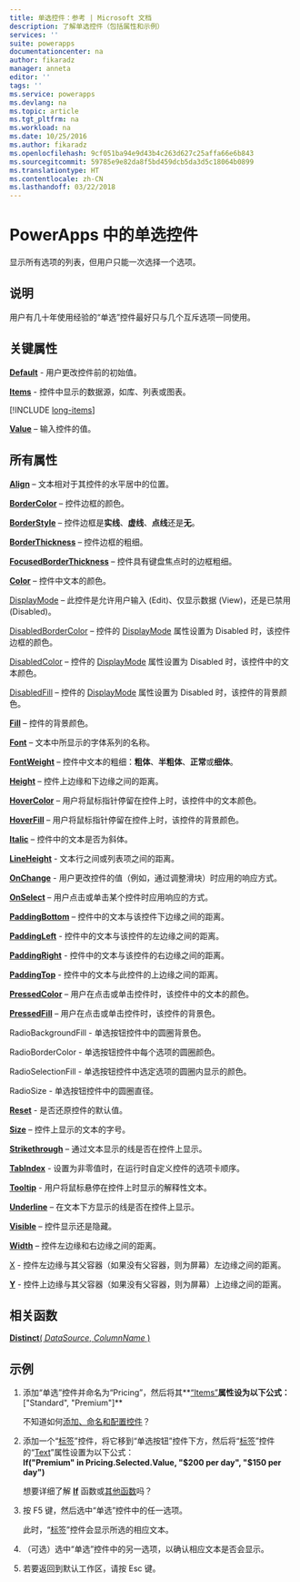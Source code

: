 ```yaml
---
title: 单选控件：参考 | Microsoft 文档
description: 了解单选控件（包括属性和示例）
services: ''
suite: powerapps
documentationcenter: na
author: fikaradz
manager: anneta
editor: ''
tags: ''
ms.service: powerapps
ms.devlang: na
ms.topic: article
ms.tgt_pltfrm: na
ms.workload: na
ms.date: 10/25/2016
ms.author: fikaradz
ms.openlocfilehash: 9cf051ba94e9d43b4c263d627c25affa66e6b843
ms.sourcegitcommit: 59785e9e82da8f5bd459dcb5da3d5c18064b0899
ms.translationtype: HT
ms.contentlocale: zh-CN
ms.lasthandoff: 03/22/2018
---
```

# <a name="radio-control-in-powerapps"></a>PowerApps 中的单选控件
显示所有选项的列表，但用户只能一次选择一个选项。

## <a name="description"></a>说明
用户有几十年使用经验的“单选”控件最好只与几个互斥选项一同使用。

## <a name="key-properties"></a>关键属性
**[Default](properties-core.md)** - 用户更改控件前的初始值。

**[Items](properties-core.md)** - 控件中显示的数据源，如库、列表或图表。

[!INCLUDE [long-items](../../../includes/long-items.md)]

**[Value](properties-core.md)** – 输入控件的值。

## <a name="all-properties"></a>所有属性
**[Align](properties-text.md)** – 文本相对于其控件的水平居中的位置。

**[BorderColor](properties-color-border.md)** – 控件边框的颜色。

**[BorderStyle](properties-color-border.md)** – 控件边框是**实线**、**虚线**、**点线**还是**无**。

**[BorderThickness](properties-color-border.md)** – 控件边框的粗细。

**[FocusedBorderThickness](properties-color-border.md)** – 控件具有键盘焦点时的边框粗细。

**[Color](properties-color-border.md)** – 控件中文本的颜色。

[DisplayMode](properties-core.md) – 此控件是允许用户输入 (Edit)、仅显示数据 (View)，还是已禁用 (Disabled)。

[DisabledBorderColor](properties-color-border.md) – 控件的 [DisplayMode](properties-core.md) 属性设置为 Disabled 时，该控件边框的颜色。

[DisabledColor](properties-color-border.md) – 控件的 [DisplayMode](properties-core.md) 属性设置为 Disabled 时，该控件中的文本颜色。

[DisabledFill](properties-color-border.md) – 控件的 [DisplayMode](properties-core.md) 属性设置为 Disabled 时，该控件的背景颜色。

**[Fill](properties-color-border.md)** – 控件的背景颜色。

**[Font](properties-text.md)** – 文本中所显示的字体系列的名称。

**[FontWeight](properties-text.md)** – 控件中文本的粗细：**粗体**、**半粗体**、**正常**或**细体**。

**[Height](properties-size-location.md)** – 控件上边缘和下边缘之间的距离。

**[HoverColor](properties-color-border.md)** – 用户将鼠标指针停留在控件上时，该控件中的文本颜色。

**[HoverFill](properties-color-border.md)** – 用户将鼠标指针停留在控件上时，该控件的背景颜色。

**[Italic](properties-text.md)** – 控件中的文本是否为斜体。

**[LineHeight](properties-text.md)** - 文本行之间或列表项之间的距离。

**[OnChange](properties-core.md)** - 用户更改控件的值（例如，通过调整滑块）时应用的响应方式。

**[OnSelect](properties-core.md)** – 用户点击或单击某个控件时应用响应的方式。

**[PaddingBottom](properties-size-location.md)** – 控件中的文本与该控件下边缘之间的距离。

**[PaddingLeft](properties-size-location.md)** - 控件中的文本与该控件的左边缘之间的距离。

**[PaddingRight](properties-size-location.md)** - 控件中的文本与该控件的右边缘之间的距离。

**[PaddingTop](properties-size-location.md)** - 控件中的文本与此控件的上边缘之间的距离。

**[PressedColor](properties-color-border.md)** – 用户在点击或单击控件时，该控件中的文本的颜色。

**[PressedFill](properties-color-border.md)** – 用户在点击或单击控件时，该控件的背景色。

RadioBackgroundFill - 单选按钮控件中的圆圈背景色。

RadioBorderColor - 单选按钮控件中每个选项的圆圈颜色。

RadioSelectionFill - 单选按钮控件中选定选项的圆圈内显示的颜色。

RadioSize - 单选按钮控件中的圆圈直径。

**[Reset](properties-core.md)** - 是否还原控件的默认值。

**[Size](properties-text.md)** – 控件上显示的文本的字号。

**[Strikethrough](properties-text.md)** – 通过文本显示的线是否在控件上显示。

**[TabIndex](properties-accessibility.md)** - 设置为非零值时，在运行时自定义控件的选项卡顺序。

**[Tooltip](properties-core.md)** - 用户将鼠标悬停在控件上时显示的解释性文本。

**[Underline](properties-text.md)** – 在文本下方显示的线是否在控件上显示。

**[Visible](properties-core.md)** – 控件显示还是隐藏。

**[Width](properties-size-location.md)** – 控件左边缘和右边缘之间的距离。

[X](properties-size-location.md) - 控件左边缘与其父容器（如果没有父容器，则为屏幕）左边缘之间的距离。

**[Y](properties-size-location.md)** - 控件上边缘与其父容器（如果没有父容器，则为屏幕）上边缘之间的距离。

## <a name="related-functions"></a>相关函数
[**Distinct**( *DataSource*, *ColumnName* )](../functions/function-distinct.md)

## <a name="example"></a>示例
1. 添加“单选”控件并命名为“Pricing”，然后将其**[“Items”](properties-core.md)**属性设为以下公式：
   <br>**["Standard", "Premium"]**
   
    不知道如何[添加、命名和配置控件](../add-configure-controls.md)？
2. 添加一个“[标签](control-text-box.md)”控件，将它移到“单选按钮”控件下方，然后将“[标签](control-text-box.md)”控件的“[Text](properties-core.md)”属性设置为以下公式：
   <br>**If("Premium" in Pricing.Selected.Value, "$200 per day", "$150 per day")**
   
    想要详细了解 **[If](../functions/function-if.md)** 函数或[其他函数](../formula-reference.md)吗？
3. 按 F5 键，然后选中“单选”控件中的任一选项。
   
    此时，“[标签](control-text-box.md)”控件会显示所选的相应文本。
4. （可选）选中“单选”控件中的另一选项，以确认相应文本是否会显示。
5. 若要返回到默认工作区，请按 Esc 键。

